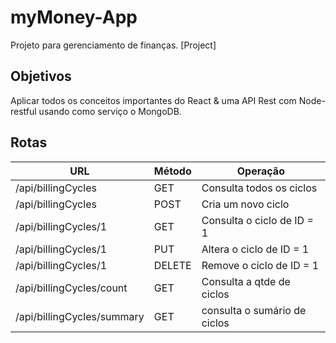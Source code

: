 # myMoney-App
Projeto para gerenciamento de finanças. [Project]

## Objetivos
Aplicar todos os conceitos importantes do React & uma API Rest com Node-restful usando como serviço o MongoDB.

## Rotas

| URL                         |  Método             | Operação                     |
| --------------------------- | ------------------- | ---------------------------- |
|  /api/billingCycles         |  GET                | Consulta todos os ciclos     |
|  /api/billingCycles         |  POST               | Cria um novo ciclo           |
| /api/billingCycles/1        |  GET                | Consulta o ciclo de ID = 1   |
| /api/billingCycles/1        |  PUT                | Altera o ciclo de ID = 1     |
| /api/billingCycles/1        |  DELETE             | Remove o ciclo de ID = 1     |
| /api/billingCycles/count    |  GET                | Consulta a qtde de ciclos    |
|  /api/billingCycles/summary |  GET                | consulta o sumário de ciclos |
